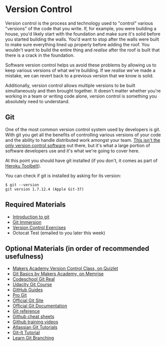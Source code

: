 # Version Control

Version control is the process and technology used to "control" various "versions" of the code that you write. If, for example, you were building a house, you'd likely start with the foundation and make sure it's solid before you started building the walls. You'd want to stop after the walls were built to make sure everything lined up properly before adding the roof. You wouldn't want to build the entire thing and *realise* after the roof is built that there is a crack in the foundation.

Software version control helps us avoid these problems by allowing us to keep various versions of what we're building. If we *realise* we've made a mistake, we can revert back to a previous version that we know is solid.

Additionally, version control allows multiple versions to be built simultaneously and then brought together. It doesn't matter whether you're working in a team or writing code alone, version control is something you absolutely need to understand.

## Git

One of the most common version control system used by developers is git. With git you get all the benefits of controlling various versions of your code and the ability to handle distributed work amongst your team. [This isn't the only version control software](http://www.infoq.com/articles/dvcs-guide) out there, but it's what a large portion of software developers use and it's what we're going to cover here.

At this point you should have git installed (if you don't, it comes as part of [Heroku Toolbelt](https://toolbelt.heroku.com/)).

You can check if git is installed by asking for its version:

````
$ git --version
git version 1.7.12.4 (Apple Git-37)
````

## Required Materials
* [Introduction to git](/pills/git.md)
* [Git Immersion](http://gitimmersion.com)
* [Version Control Exercises](/exercises/git_exercises.md)
* Octocat Test (emailed to you later this week)

## Optional Materials (in order of recommended usefulness)
* [Makers Academy Version Control Class, on Quizlet](http://quizlet.com/join/QfjVs5RJT)
* [Git Basics by Makers Academy, on Memrise](http://www.memrise.com/course/367995/git-basics-by-makers-academy/)
* [Codeschool Git Real](https://www.codeschool.com/courses/git-real)
* [Udacity Git Course](https://www.udacity.com/course/ud775)
* [GitHub Guides](https://guides.github.com)
* [Pro Git](http://git-scm.com/book)
* [Official Git Site](http://git-scm.com)
* [Official Git Documentation](http://git-scm.com/doc)
* [Git reference](http://gitref.org)
* [Github cheat sheets](https://training.github.com/kit/)
* [Github training videos](https://www.youtube.com/user/GitHubGuides)
* [Atlassian Git Tutorials](https://www.atlassian.com/git)
* [Git-It Tutorial](https://github.com/jlord/git-it)
* [Learn Git Branching](http://pcottle.github.io/learnGitBranching/)
